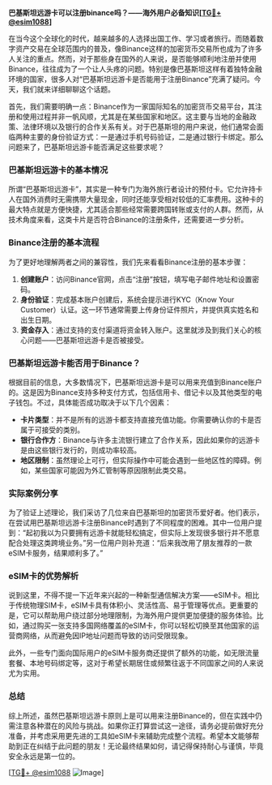 **巴基斯坦远游卡可以注册binance吗？——海外用户必备知识[[TG💪+ @esim1088](https://t.me/s/esim1088)]**

在当今这个全球化的时代，越来越多的人选择出国工作、学习或者旅行。而随着数字资产交易在全球范围内的普及，像Binance这样的加密货币交易所也成为了许多人关注的重点。然而，对于那些身在国外的人来说，是否能够顺利地注册并使用Binance，往往成为了一个让人头疼的问题。特别是像巴基斯坦这样有着独特金融环境的国家，很多人对“巴基斯坦远游卡是否能用于注册Binance”充满了疑问。今天，我们就来详细聊聊这个话题。

首先，我们需要明确一点：Binance作为一家国际知名的加密货币交易平台，其注册和使用过程并非一帆风顺，尤其是在某些国家和地区。这主要与当地的金融政策、法律环境以及银行的合作关系有关。对于巴基斯坦的用户来说，他们通常会面临两种主要的身份验证方式：一是通过手机号码验证，二是通过银行卡绑定。那么问题来了，巴基斯坦远游卡能否满足这些要求呢？

### 巴基斯坦远游卡的基本情况

所谓“巴基斯坦远游卡”，其实是一种专门为海外旅行者设计的预付卡。它允许持卡人在国外消费时无需携带大量现金，同时还能享受相对较低的汇率费用。这种卡的最大特点就是方便快捷，尤其适合那些经常需要跨国转账或支付的人群。然而，从技术角度来看，这类卡片是否符合Binance的注册条件，还需要进一步分析。

### Binance注册的基本流程

为了更好地理解两者之间的兼容性，我们先来看看Binance注册的基本步骤：

1. **创建账户**：访问Binance官网，点击“注册”按钮，填写电子邮件地址和设置密码。
2. **身份验证**：完成基本账户创建后，系统会提示进行KYC（Know Your Customer）认证。这一环节通常需要上传身份证件照片，并提供真实姓名和出生日期。
3. **资金存入**：通过支持的支付渠道将资金转入账户。这里就涉及到我们关心的核心问题——巴基斯坦远游卡是否被接受。

### 巴基斯坦远游卡能否用于Binance？

根据目前的信息，大多数情况下，巴基斯坦远游卡是可以用来充值到Binance账户的。这是因为Binance支持多种支付方式，包括信用卡、借记卡以及其他类型的电子钱包。不过，具体能否成功取决于以下几个因素：

- **卡片类型**：并不是所有的远游卡都支持直接充值功能。你需要确认你的卡是否属于可接受的类别。
- **银行合作方**：Binance与许多主流银行建立了合作关系，因此如果你的远游卡是由这些银行发行的，则成功率较高。
- **地区限制**：虽然理论上可行，但实际操作中可能会遇到一些地区性的障碍。例如，某些国家可能因为外汇管制等原因限制此类交易。

### 实际案例分享

为了验证上述理论，我们采访了几位来自巴基斯坦的加密货币爱好者。他们表示，在尝试用巴基斯坦远游卡注册Binance时遇到了不同程度的困难。其中一位用户提到：“起初我以为只要拥有远游卡就能轻松搞定，但实际上发现很多银行并不愿意配合处理这类跨境业务。”另一位用户则补充道：“后来我改用了朋友推荐的一款eSIM卡服务，结果顺利多了。”

### eSIM卡的优势解析

说到这里，不得不提一下近年来兴起的一种新型通信解决方案——eSIM卡。相比于传统物理SIM卡，eSIM卡具有体积小、灵活性高、易于管理等优点。更重要的是，它可以帮助用户绕过部分地理限制，为海外用户提供更加便捷的服务体验。比如，通过购买一张支持多国网络覆盖的eSIM卡，你可以轻松切换至其他国家的运营商网络，从而避免因IP地址问题而导致的访问受限现象。

此外，一些专门面向国际用户的eSIM卡服务商还提供了额外的功能，如无限流量套餐、本地号码绑定等，这对于希望长期居住或频繁往返于不同国家之间的人来说尤为实用。

### 总结

综上所述，虽然巴基斯坦远游卡原则上是可以用来注册Binance的，但在实践中仍需注意各种潜在的风险与挑战。如果你正打算尝试这一途径，请务必提前做好充分准备，并考虑采用更先进的工具如eSIM卡来辅助完成整个流程。希望本文能够帮助到正在纠结于此问题的朋友！无论最终结果如何，请记得保持耐心与谨慎，毕竟安全永远是第一位的。

[[TG💪+ @esim1088](https://t.me/s/esim1088) ![Image](https://i.postimg.cc/4NQfJmqS/Snipaste-2025-05-13-00-14-12.png)]